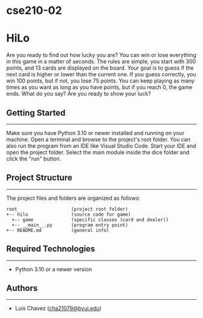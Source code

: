 # cse210-02
# HiLo
Are you ready to find out how lucky you are? You can win or lose everything in this game in a matter of seconds. The rules are simple, you start with 300 points, and 13 cards are displayed on the board. Your goal is to guess if the next card is higher or lower than the current one. If you guess correctly, you win 100 points, but if not, you lose 75 points. You can keep playing as many times as you want as long as you have points, but if you reach 0, the game ends. What do you say? Are you ready to show your luck?

## Getting Started
---
Make sure you have Python 3.10 or newer installed and running on your machine. Open a terminal and 
browse to the project's root folder. You can also run the program from an IDE like Visual Studio Code. Start your IDE and open the project folder. Select the main module inside the dice folder and click the "run" button.

## Project Structure
---
The project files and folders are organized as follows:
```
root                    (project root folder)
+-- hilo                (source code for game)
  +-- game              (specific classes (card and dealer))
  +-- __main__.py       (program entry point)
+-- README.md           (general info)
```

## Required Technologies
---
* Python 3.10 or a newer version

## Authors
---
* Luis Chavez (cha21079@byui.edu)
